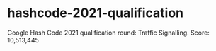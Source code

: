 # hashcode-2021-qualification
Google Hash Code 2021 qualification round: Traffic Signalling. Score: 10,513,445
